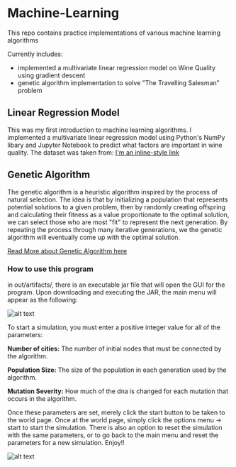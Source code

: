 # Machine-Learning
This repo contains practice implementations of various machine learning algorithms

Currently includes:
* implemented a multivariate linear regression model on Wine Quality using gradient descent
* genetic algorithm implementation to solve "The Travelling Salesman" problem

## Linear Regression Model
This was my first introduction to machine learning algorithms. I implemented a multivariate linear regression model using Python's NumPy 
libary and Jupyter Notebook to predict what factors are important in wine quality. The dataset was taken from: 
[I'm an inline-style link](https://www.kaggle.com/uciml/red-wine-quality-cortez-et-al-2009)

## Genetic Algorithm
The genetic algorithm is a heuristic algorithm inspired by the process of natural selection. The 
idea is that by initializing a population that represents potential solutions to a given problem, then
by randomly creating offspring and calculating their fitness as a value proportionate to the optimal solution,
we can select those who are most "fit" to represent the next generation. By repeating the process through 
many iterative generations, we the genetic algorithm will eventually come up with the optimal solution. 

[Read More about Genetic Algorithm here](https://en.wikipedia.org/wiki/Genetic_algorithm)

### How to use this program
in out/artifacts/, there is an executable jar file that will open the GUI for the program. Upon downloading and executing the JAR, 
the main menu will appear as the following:



![alt text](https://github.com/FrankSu1996/Machine-Learning/blob/master/TSP_GeneticAlgorithm/src/images/mainMenu.png)


To start a simulation, you must enter a positive integer value for all of the parameters:

__Number of cities:__ The number of initial nodes that must be connected by the algorithm.

__Population Size:__ The size of the population in each generation used by the algorithm.

__Mutation Severity:__ How much of the dna is changed for each mutation that occurs in the algorithm.

Once these parameters are set, merely click the start button to be taken to the world page. Once at the world page, simply click the
options menu -> start to start the simulation. There is also an option to reset the simulation with the same parameters, or to go back
to the main menu and reset the parameters for a new simulation. Enjoy!!

![alt text](https://github.com/FrankSu1996/Machine-Learning/blob/master/TSP_GeneticAlgorithm/src/images/world.png)
